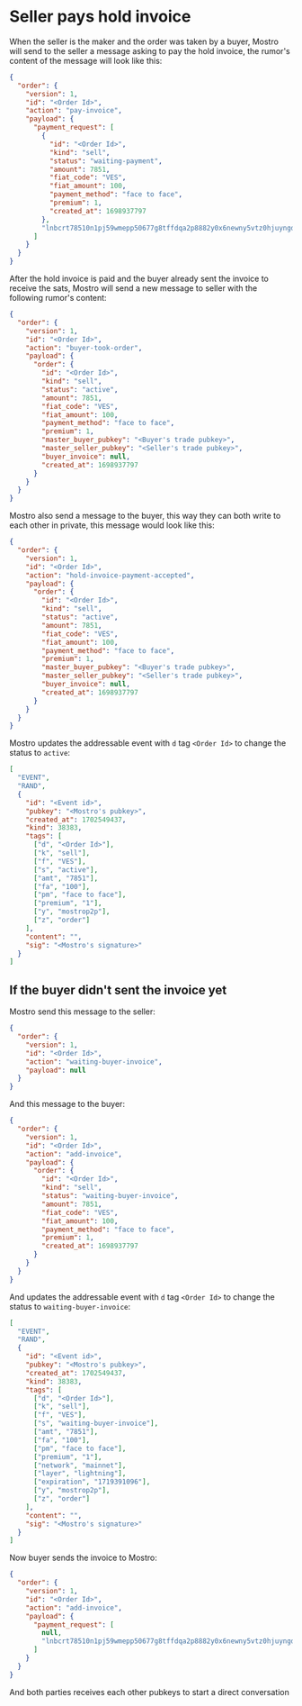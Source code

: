# Seller pays hold invoice

When the seller is the maker and the order was taken by a buyer, Mostro will send to the seller a message asking to pay the hold invoice, the rumor's content of the message will look like this:

```json
{
  "order": {
    "version": 1,
    "id": "<Order Id>",
    "action": "pay-invoice",
    "payload": {
      "payment_request": [
        {
          "id": "<Order Id>",
          "kind": "sell",
          "status": "waiting-payment",
          "amount": 7851,
          "fiat_code": "VES",
          "fiat_amount": 100,
          "payment_method": "face to face",
          "premium": 1,
          "created_at": 1698937797
        },
        "lnbcrt78510n1pj59wmepp50677g8tffdqa2p8882y0x6newny5vtz0hjuyngdwv226nanv4uzsdqqcqzzsxqyz5vqsp5skn973360gp4yhlpmefwvul5hs58lkkl3u3ujvt57elmp4zugp4q9qyyssqw4nzlr72w28k4waycf27qvgzc9sp79sqlw83j56txltz4va44j7jda23ydcujj9y5k6k0rn5ms84w8wmcmcyk5g3mhpqepf7envhdccp72nz6e"
      ]
    }
  }
}
```

After the hold invoice is paid and the buyer already sent the invoice to receive the sats, Mostro will send a new message to seller with the following rumor's content:

```json
{
  "order": {
    "version": 1,
    "id": "<Order Id>",
    "action": "buyer-took-order",
    "payload": {
      "order": {
        "id": "<Order Id>",
        "kind": "sell",
        "status": "active",
        "amount": 7851,
        "fiat_code": "VES",
        "fiat_amount": 100,
        "payment_method": "face to face",
        "premium": 1,
        "master_buyer_pubkey": "<Buyer's trade pubkey>",
        "master_seller_pubkey": "<Seller's trade pubkey>",
        "buyer_invoice": null,
        "created_at": 1698937797
      }
    }
  }
}
```

Mostro also send a message to the buyer, this way they can both write to each other in private, this message would look like this:

```json
{
  "order": {
    "version": 1,
    "id": "<Order Id>",
    "action": "hold-invoice-payment-accepted",
    "payload": {
      "order": {
        "id": "<Order Id>",
        "kind": "sell",
        "status": "active",
        "amount": 7851,
        "fiat_code": "VES",
        "fiat_amount": 100,
        "payment_method": "face to face",
        "premium": 1,
        "master_buyer_pubkey": "<Buyer's trade pubkey>",
        "master_seller_pubkey": "<Seller's trade pubkey>",
        "buyer_invoice": null,
        "created_at": 1698937797
      }
    }
  }
}
```

Mostro updates the addressable event with `d` tag `<Order Id>` to change the status to `active`:

```json
[
  "EVENT",
  "RAND",
  {
    "id": "<Event id>",
    "pubkey": "<Mostro's pubkey>",
    "created_at": 1702549437,
    "kind": 38383,
    "tags": [
      ["d", "<Order Id>"],
      ["k", "sell"],
      ["f", "VES"],
      ["s", "active"],
      ["amt", "7851"],
      ["fa", "100"],
      ["pm", "face to face"],
      ["premium", "1"],
      ["y", "mostrop2p"],
      ["z", "order"]
    ],
    "content": "",
    "sig": "<Mostro's signature>"
  }
]
```

## If the buyer didn't sent the invoice yet

Mostro send this message to the seller:

```json
{
  "order": {
    "version": 1,
    "id": "<Order Id>",
    "action": "waiting-buyer-invoice",
    "payload": null
  }
}
```

And this message to the buyer:

```json
{
  "order": {
    "version": 1,
    "id": "<Order Id>",
    "action": "add-invoice",
    "payload": {
      "order": {
        "id": "<Order Id>",
        "kind": "sell",
        "status": "waiting-buyer-invoice",
        "amount": 7851,
        "fiat_code": "VES",
        "fiat_amount": 100,
        "payment_method": "face to face",
        "premium": 1,
        "created_at": 1698937797
      }
    }
  }
}
```

And updates the addressable event with `d` tag `<Order Id>` to change the status to `waiting-buyer-invoice`:

```json
[
  "EVENT",
  "RAND",
  {
    "id": "<Event id>",
    "pubkey": "<Mostro's pubkey>",
    "created_at": 1702549437,
    "kind": 38383,
    "tags": [
      ["d", "<Order Id>"],
      ["k", "sell"],
      ["f", "VES"],
      ["s", "waiting-buyer-invoice"],
      ["amt", "7851"],
      ["fa", "100"],
      ["pm", "face to face"],
      ["premium", "1"],
      ["network", "mainnet"],
      ["layer", "lightning"],
      ["expiration", "1719391096"],
      ["y", "mostrop2p"],
      ["z", "order"]
    ],
    "content": "",
    "sig": "<Mostro's signature>"
  }
]
```

Now buyer sends the invoice to Mostro:

```json
{
  "order": {
    "version": 1,
    "id": "<Order Id>",
    "action": "add-invoice",
    "payload": {
      "payment_request": [
        null,
        "lnbcrt78510n1pj59wmepp50677g8tffdqa2p8882y0x6newny5vtz0hjuyngdwv226nanv4uzsdqqcqzzsxqyz5vqsp5skn973360gp4yhlpmefwvul5hs58lkkl3u3ujvt57elmp4zugp4q9qyyssqw4nzlr72w28k4waycf27qvgzc9sp79sqlw83j56txltz4va44j7jda23ydcujj9y5k6k0rn5ms84w8wmcmcyk5g3mhpqepf7envhdccp72nz6e"
      ]
    }
  }
}
```

And both parties receives each other pubkeys to start a direct conversation
